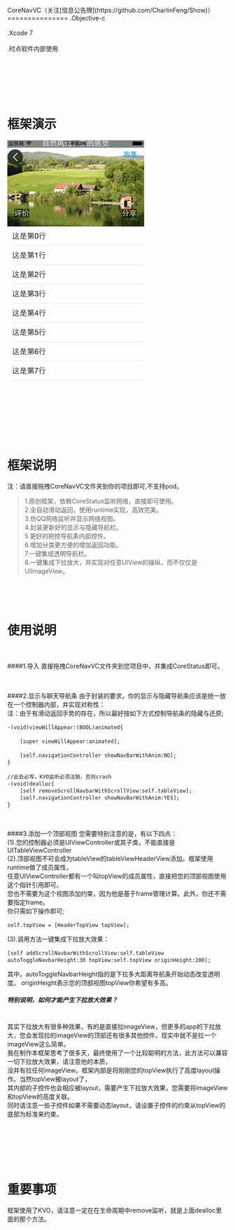 <br/>
CoreNavVC（关注[信息公告牌](https://github.com/CharlinFeng/Show)）
===============
.Objective-c<br/><br/>
.Xcode 7<br/><br/>
.时点软件内部使用

<br/><br/><br/> 
框架演示
===============

![image](https://github.com/CharlinFeng/Resource/blob/master/CoreNavVC/1.gif)<br /><br />

<br/><br/><br/> 
框架说明
===============

注：请直接拖拽CoreNavVC文件夹到你的项目即可,不支持pod。


>1.原创框架，依赖CoreStatus监听网络，直接即可使用。<br />
>2.全自动滑动返回，使用runtime实现，高效完美。<br />
>3.仿QQ网络监听并显示网络视图。<br />
>4.封装更新好的显示与隐藏导航栏。<br />
>5.更好的把控导航条内部控件。<br />
>6.增加分类更方便的增加返回功能。<br />
>7.一键集成透明导航栏。<br />
>8.一键集成下拉放大，并实现对任意UIView的操纵，而不仅仅是UIImageView。


<br/><br/><br/> 

使用说明
===============
<br/><br/>
####1.导入
直接拖拽CoreNavVC文件夹到您项目中，并集成CoreStatus即可。



<br/><br/>
####2.显示与聊天导航条
由于封装的要求，你的显示与隐藏导航条应该是统一放在一个控制器内部，并实现对称性：<br/>
注：由于有滑动返回手势的存在，所以最好按如下方式控制导航条的隐藏与还原;

    -(void)viewWillAppear:(BOOL)animated{
        
        [super viewWillAppear:animated];
        
        [self.navigationController showNavBarWithAnim:NO];
    }
    
    //此处必写，KVO监听必须注销，否则crash
    -(void)dealloc{
        [self removeScrollNavbarWithScrollView:self.tableView];
        [self.navigationController showNavBarWithAnim:YES];
    }

<br/><br/>
####3.添加一个顶部视图
您需要特别注意的是，有以下四点：<br/>
(1).您的控制器必须是UIViewController或其子类，不能直接是UITableViewController <br/>
(2).顶部视图不可会成为tableView的tableViewHeaderView添加。框架使用runtime做了成员属性，<br/>
任意UIViewController都有一个叫topView的成员属性，直接把您的顶部视图使用这个指针引用即可。<br/>
您也不需要为这个视图添加约束，因为他是基于frame管理计算。此外，你还不需要指定frame。<br/>
你只需如下操作即可;

    self.topView = [HeaderTopView topView];

(3).调用方法一键集成下拉放大效果：

    [self addScrollNavbarWithScrollView:self.tableView autoToggleNavbarHeight:30 topView:self.topView originHeight:200];

其中，autoToggleNavbarHeight指的是下拉多大距离导航条开始动态改变透明度。
originHeight表示您的顶部视图topView你希望有多高。

##### 特别说明，如何才能产生下拉放大效果？
<br/>
其实下拉放大有很多种效果，有的是直接拉imageView，但更多的app的下拉放大，您会发现拉的imageView的顶部还有很多其他控件，现实中就不是拉一个imageView这么简单。<br/>
我在制作本框架思考了很多天，最终使用了一个比较聪明的方法，此方法可以兼容一切下拉放大效果，请注意他的本质，<br/>没并有拉任何imageView。框架内部是将刚刚您的topView执行了高度layout操作。当然topView被layout了，<br/>其内部的子控件也会相应被layout，需要产生下拉放大效果，您需要将imageView和topView的高度关联。<br/>
同时请注意一些子控件如果不需要动态layout，请设置子控件的约束从topView的底部为标准来约束。



<br/><br/><br/> 
重要事项
===============
框架使用了KVO，请注意一定在在生命周期中remove监听，就是上面dealloc里面的那个方法。
